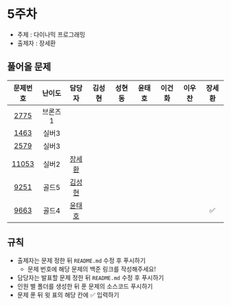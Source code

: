 # 5주차

- 주제 : 다이나믹 프로그래밍
- 출제자 : 장세환

## 풀어올 문제

|                    문제번호                    | 난이도  |                      담당자                       | 김성현 | 성현동 | 윤태호 | 이건화 | 이우찬 | 장세환 |
| :--------------------------------------------: | :-----: | :-----------------------------------------------: | :----: | :----: | :----: | :----: | :----: | :----: |
|  [2775](https://www.acmicpc.net/problem/2775)  | 브론즈1 |                                                   |        |        |        |        |        |        |
|  [1463](https://www.acmicpc.net/problem/1463)  |  실버3  |                                                   |        |        |        |        |        |        |
|  [2579](https://www.acmicpc.net/problem/2579)  |  실버3  |                                                   |        |        |        |        |        |        |
| [11053](https://www.acmicpc.net/problem/11053) |  실버2  | <a href="https://github.com/SehwanChang">장세환</a>  |        |        |        |        |        |        |
|  [9251](https://www.acmicpc.net/problem/9251)  |  골드5  |  <a href="https://github.com/sunghyun1356">김성현</a>                                                 |        |        |        |        |        |        |
|  [9663](https://www.acmicpc.net/problem/9663)  |  골드4  | <a href="https://github.com/taeho0888">윤태호</a> |        |        |        |        |        |      ✅  |

<!-- 표 입력할 때 아래 거 참고!
[문제번호](https://www.acmicpc.net/problem/문제번호)
<a href="https://github.com/taeho0888">윤태호</a>
<a href="https://github.com/sunghyun1356">김성현</a>
<a href="https://github.com/hyundongSung">성현동</a>
<a href="https://github.com/wchan0409">이우찬</a>
<a href="https://github.com/SehwanChang">장세환</a>
<a href="https://github.com/Gunhot">이건화</a> -->

## 규칙

- 출제자는 문제 정한 뒤 `README.md` 수정 후 푸시하기
  - 문제 번호에 해당 문제의 백준 링크를 작성해주세요!
- 담당자는 발표할 문제 정한 뒤 `README.md` 수정 후 푸시하기
- 인원 별 폴더를 생성한 뒤 푼 문제의 소스코드 푸시하기
- 문제 푼 뒤 윗 표의 해당 칸에 ✅ 입력하기
